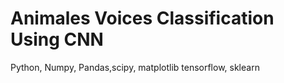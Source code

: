 # Animales Voices Classification Using CNN
Python, Numpy, Pandas,scipy, matplotlib
tensorflow, sklearn

